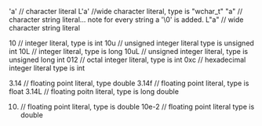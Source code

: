 'a' // character literal
L'a' //wide character literal, type is "wchar_t"
"a" // character string literal... note for every string a '\0' is added.
L"a" // wide character string literal

10 // integer literal, type is int
10u // unsigned integer literal type is unsigned int
10L // integer literal, type is long
10uL // unsigned integer literal, type is unsigned long int
012 // octal integer literal, type is int
0xc  // hexadecimal integer literal type is int

3.14 // floating point literal, type double
3.14f // floating point literal, type is float 
3.14L // floating poitn literal, type is long double

10.  // floating point literal, type is double
10e-2 // floating point literal type is double
